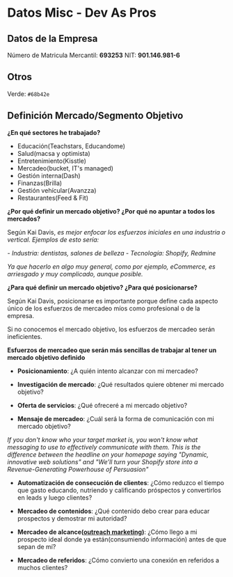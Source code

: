 # Datos Misc - Dev As Pros

## Datos de la Empresa

Número de Matricula Mercantil: **693253**
NIT: **901.146.981-6**

## Otros

Verde: `#68b42e`

## Definición Mercado/Segmento Objetivo

**¿En qué sectores he trabajado?**

- Educación(Teachstars, Educandome)
- Salud(macsa y optimista)
- Entretenimiento(Kisstle)
- Mercadeo(bucket, IT's managed)
- Gestión interna(Dash)
- Finanzas(Brilla)
- Gestión vehícular(Avanzza)
- Restaurantes(Feed & Fit)

**¿Por qué definir un mercado objetivo? ¿Por qué no apuntar a todos los mercados?**

Según Kai Davis, *es mejor enfocar los esfuerzos iniciales en una industria o vertical. Ejemplos de esto sería:*

*- Industria: dentistas, salones de belleza*
*- Tecnología: Shopify, Redmine*

*Ya que hacerlo en algo muy general, como por ejemplo, eCommerce, es arriesgado y muy complicado, aunque posible.*

**¿Para qué definir un mercado objetivo? ¿Para qué posicionarse?**

Según Kai Davis, posicionarse es importante porque define cada aspecto único de los esfuerzos de mercadeo míos como profesional o de la empresa.

Si no conocemos el mercado objetivo, los esfuerzos de mercadeo serán ineficientes.

**Esfuerzos de mercadeo que serán más sencillas de trabajar al tener un mercado objetivo definido**

- **Posicionamiento**: ¿A quién intento alcanzar con mi mercadeo?

- **Investigación de mercado**: ¿Qué resultados quiere obtener mi mercado objetivo?

- **Oferta de servicios**: ¿Qué ofreceré a mi mercado objetivo?

- **Mensaje de mercadeo**: ¿Cuál será la forma de comunicación con mi mercado objetivo?

*If you don't know who your target market is, you won't know what messaging to use to effectively communicate with them. This is the difference between the headline on your homepage saying "Dynamic, innovative web solutions" and "We’ll turn your Shopify store into a Revenue-Generating Powerhouse of Persuasion"*

- **Automatización de consecución de clientes**: ¿Cómo reduzco el tiempo que gasto educando, nutriendo y calificando próspectos y convertirlos en leads y luego clientes?

- **Mercadeo de contenidos**: ¿Qué contenido debo crear para educar prospectos y demostrar mi autoridad?

- **Mercadeo de alcance(**[**outreach marketing**](https://es.shopify.com/blog/14840673-5-preguntas-y-respuestas-sobre-el-outreach-en-las-relaciones-publicas-de-tu-tienda-virtual)**)**: ¿Cómo llego a mi prospecto ideal donde ya están(consumiendo información) antes de que sepan de mí?

- **Mercadeo de referidos**: ¿Cómo convierto una conexión en referidos a muchos clientes?